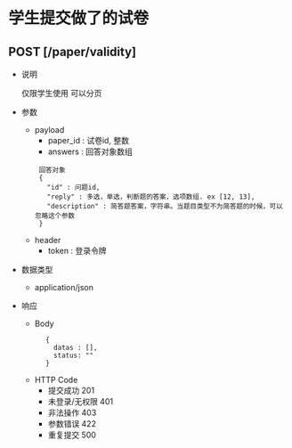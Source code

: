 #  学生提交做了的试卷

## POST [/paper/validity]
+ 说明

  仅限学生使用
  可以分页

+ 参数
   + payload
     + paper_id : 试卷id, 整数
     + answers : 回答对象数组
     ```
      回答对象
      {
        "id" : 问题id,
        "reply" : 多选，单选，判断题的答案，选项数组. ex [12, 13],
        "description" : 简答题答案，字符串。当题目类型不为简答题的时候，可以忽略这个参数
      }
     ```
   + header
     + token : 登录令牌

+ 数据类型
  + application/json

+ 响应
  + Body
  ```
        {
          datas : [],
          status: ""
        }
  ```
  + HTTP Code
    + 提交成功 201
    + 未登录/无权限 401
    + 非法操作 403
    + 参数错误 422
    + 重复提交 500
